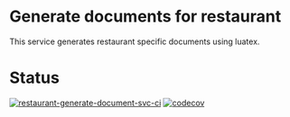 # Generate documents for restaurant
This service generates restaurant specific documents using luatex.

# Status
[![restaurant-generate-document-svc-ci](https://github.com/KinNeko-De/restaurant-generate-document-svc/actions/workflows/ci.yml/badge.svg)](https://github.com/KinNeko-De/restaurant-generate-document-svc/actions/workflows/ci.yml)
[![codecov](https://codecov.io/gh/KinNeko-De/restaurant-generate-document-svc/branch/main/graph/badge.svg?token=yvQYJ6kpYr)](https://codecov.io/gh/KinNeko-De/restaurant-generate-document-svc)